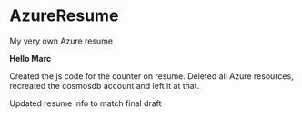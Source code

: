 # AzureResume
My very own Azure resume

<b>Hello Marc</b>

Created the js code for the counter on resume. 
Deleted all Azure resources, recreated the cosmosdb account and left it at that.

Updated resume info to match final draft